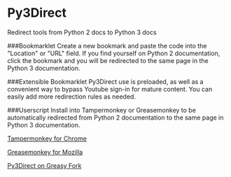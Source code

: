 # Py3Direct
Redirect tools from Python 2 docs to Python 3 docs

###Bookmarklet
Create a new bookmark and paste the code into the "Location" or "URL" field.
If you find yourself on Python 2 documentation, click the bookmark and you will 
be redirected to the same page in the Python 3 documentation.

###Extensible Bookmarklet
Py3Direct use is preloaded, as well as a convenient way to bypass Youtube sign-in for mature content.
You can easily add more redirection rules as needed.

###Userscript
Install into Tampermonkey or Greasemonkey to be automatically redirected from Python 2 documentation to the same page in Python 3 documentation.

[Tampermonkey for Chrome](https://chrome.google.com/webstore/detail/tampermonkey/dhdgffkkebhmkfjojejmpbldmpobfkfo?hl=en)

[Greasemonkey for Mozilla](https://addons.mozilla.org/en-US/firefox/addon/greasemonkey/)

[Py3Direct on Greasy Fork](https://greasyfork.org/en/scripts/25869-py3direct)


